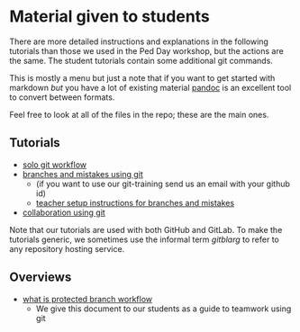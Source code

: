 # Material given to students

There are more detailed instructions and explanations in the following tutorials than those we used in the Ped Day workshop, but the actions are the same. The student tutorials contain some additional
git commands.

This is mostly a menu but just a note that if you want to get started with markdown _but_ you have a lot of existing  material  [pandoc](https://pandoc.org/) is an excellent tool to convert between formats.

Feel free to look at all of the files in the repo; these are the main ones.

## Tutorials

- [solo git workflow](01_basics.md)
- [branches and mistakes using git](02_mistakes_branches.md)  
  - (if you want to use our git-training send us an email with your github id)
  - [teacher setup instructions for branches and mistakes](02_03_setup.md)
- [collaboration using git](03_collaboration.md)

Note that our tutorials are used with both GitHub and GitLab. To make the tutorials
generic, we sometimes use the informal term _gitblarg_ to refer to any repository hosting
service.

## Overviews

- [what is protected branch workflow](protected_branch_workflow.md)
  - We give this document to our students as a guide to teamwork using git
